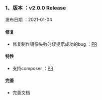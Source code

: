 ### 1、版本 ：v2.0.0 Release
发布日期 ：2021-01-04

#### 修复
- 修复制作镜像失败时误提示成功的bug ：[PR](https://github.com/WGrape/esupdater/pull/37)

#### 特性
- 支持composer ：[PR](https://github.com/WGrape/esupdater/pull/37)

#### 完善
- 完善文档

